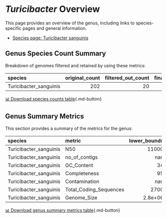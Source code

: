 # *Turicibacter* Overview
This page provides an overview of the genus, including links to species-specific pages and general information.

- [Species page: Turicibacter sanguinis](Turicibacter_sanguinis/index.md)
## Genus Species Count Summary
Breakdown of genomes filtered and retained by using these metrics:

| species                |   original_count |   filtered_out_count |   final_count |
|:-----------------------|-----------------:|---------------------:|--------------:|
| Turicibacter_sanguinis |              202 |                   20 |           182 |


[📊 Download species counts table](species_counts.csv){.md-button}
## Genus Summary Metrics
This section provides a summary of the metrics for the genus:

| species                | metric                 |   lower_bounds |   upper_bounds |
|:-----------------------|:-----------------------|---------------:|---------------:|
| Turicibacter_sanguinis | N50                    |    11000       |      nan       |
| Turicibacter_sanguinis | no_of_contigs          |      nan       |      560       |
| Turicibacter_sanguinis | GC_Content             |       34       |       35       |
| Turicibacter_sanguinis | Completeness           |       95       |      nan       |
| Turicibacter_sanguinis | Contamination          |      nan       |        4       |
| Turicibacter_sanguinis | Total_Coding_Sequences |     2700       |     3200       |
| Turicibacter_sanguinis | Genome_Size            |        2.8e+06 |        3.3e+06 |


[📊 Download genus summary metrics table](genus_summary_metrics.csv){.md-button}
